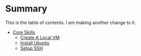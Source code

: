 # Summary
This is the table of contents. I am making another change to it. 
* [Core Skills](01_Core_Skills/README.md)
	* [Create A Local VM](01_Core_Skills/create_local_vm.md)
	* [Install Ubuntu](01_Core_Skills/install_ubuntu.md)
	* [Setup SSH](01_Core_Skills/setup_ssh.md)
